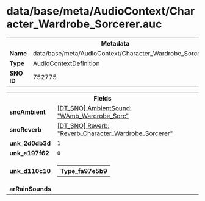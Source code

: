 <h1>data/base/meta/AudioContext/Character_Wardrobe_Sorcerer.auc</h1><table><tr><th colspan="100%">Metadata</th></tr><tr><td><b>Name</b></td><td>data/base/meta/AudioContext/Character_Wardrobe_Sorcerer.auc</td></tr><tr><td><b>Type</b></td><td>AudioContextDefinition</td></tr><tr><td><b>SNO ID</b></td><td>752775</td></tr></table>

<table><tr><th colspan="100%">Fields</th></tr><tr><td><b>snoAmbient</b></td><td><a href="..\AmbientSound\WAmb_Wardrobe_Sorc.ams">[DT_SNO] AmbientSound: "WAmb_Wardrobe_Sorc"</a></td></tr><tr><td><b>snoReverb</b></td><td><a href="..\Reverb\Reverb_Character_Wardrobe_Sorcerer.rev">[DT_SNO] Reverb: "Reverb_Character_Wardrobe_Sorcerer"</a></td></tr><tr><td><b>unk_2d0db3d</b></td><td><code>1</code></td></tr><tr><td><b>unk_e197f62</b></td><td><code>0</code></td></tr><tr><td><b>unk_d110c10</b></td><td><table><tr><th colspan="100%">Type_fa97e5b9</th></tr></table>

</td></tr><tr><td><b>arRainSounds</b></td><td></td></tr></table>

